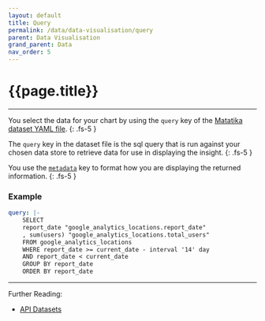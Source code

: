 ```yaml
---
layout: default
title: Query
permalink: /data/data-visualisation/query
parent: Data Visualisation
grand_parent: Data
nav_order: 5
---
```


# {{page.title}}

---

You select the data for your chart by using the `query` key of the [Matatika dataset YAML file]({{site.baseurl}}/data/data-visualisation/dataset-yaml).
{: .fs-5 }

The `query` key in the dataset file is the sql query that is run against your chosen data store to retrieve data for use in displaying the insight.
{: .fs-5 }

You use the [`metadata`](metadata) key to format how you are displaying the returned information.
{: .fs-5 }

### Example

```yaml
query: |-
    SELECT 
    report_date "google_analytics_locations.report_date"
    , sum(users) "google_analytics_locations.total_users"
    FROM google_analytics_locations
    WHERE report_date >= current_date - interval '14' day
    AND report_date < current_date
    GROUP BY report_date 
    ORDER BY report_date
```
---

Further Reading: 

- [API Datasets]({{site.baseurl}}/api/resources/datasets)
